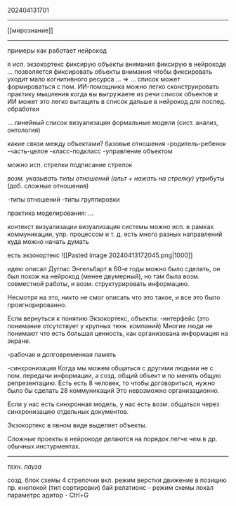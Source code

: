 202404131701
***
[[мирознание]]
***
примеры как работает нейрокод

я исп. экзокортекс
фиксирую объекты внимания
фиксирую в нейрокоде
...
позволяется фиксировать объекты внимания
чтобы фиксировать уходит мало когнитивного ресурса
...
=>
...
список может формироваться с пом. ИИ-помощника
можно легко сконструировать практику мышления
когда вы выгружаете из речи список объектов
и ИИ может это легко вытащить в список
дальше в нейрокод для послед. обработки

...
линейный список
визуализация
формальные модели
(сист. анализ, онтология)

какие связи между объектами?
базовые отношения 
-родитель-ребенок
-часть-целое
-класс-подкласс
-управление объектом

можно исп. стрелки
подписание стрелок

*возм. указывать типы отношений (альт + нажать на стрелку)*
утрибуты (доб. сложные отношения)

-типы отношений
-типы группировки

практика моделирования:
...

контекст визуализации
визуализация системы можно исп. в рамках коммуникации, 
упр. процессом и т. д.
есть много разных направлений куда можно начать думать

есть экзокортекс
![[Pasted image 20240413172045.png|1000]]

идею описал Дуглас Энгельбарт
в 60-е годы можно было сделать, 
он был похож на нейрокод (менее двумерный), 
но там была возм. совместной работы, 
и возм. структурировать информацию.

Несмотря на это, никто не смог описать что это такое, 
и все это было проигнорированно.

Если вернуться к понятию Экзокортекс, объекты:
-интерфейс
(это понимание отсутствует у крупных техн. компаний)
Многие люди не понимают что есть большая ценность, 
как организована информация на экране.

-рабочая и долговременная память

-синхронизация
Когда мы можем общаться с другими людьми не с пом. передачи информации, 
а созд. общий объект и по менять общую репрезентацию.
Есть есть 8 человек, то чтобы договориться, 
нужно было бы сделать 28 коммуникаций
Это невозможно организационно. 

Если у нас есть синхронная модель, 
у нас есть возм. общаться через синхронизацию отдельных документов.

Экзокортекс в явном виде выделяет объекты.

Сложные проекты в нейрокоде делаются на порядок легче чем в др. обычных инстурментах.

***

*техн. пауза*

созд. блок схемы
4 стрелочки вкл. режим верстки
движение в позицию
пр. кнопокой (тип сортировки)
бай релатионс - режим схемы
локал параметрс эдитор - Ctrl+G